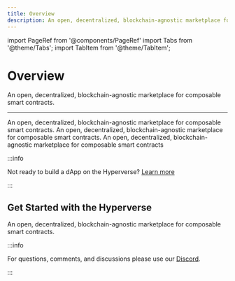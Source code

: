 ```yaml
---
title: Overview
description: An open, decentralized, blockchain-agnostic marketplace for composable smart contracts
---
```


import PageRef from '@components/PageRef'
import Tabs from '@theme/Tabs';
import TabItem from '@theme/TabItem';

# Overview

An open, decentralized, blockchain-agnostic marketplace for composable smart contracts.

---

An open, decentralized, blockchain-agnostic marketplace for composable smart contracts. An open, decentralized, blockchain-agnostic marketplace for composable smart contracts. An open, decentralized, blockchain-agnostic marketplace for composable smart contracts

:::info

Not ready to build a dApp on the Hyperverse? [Learn more](../introduction)

:::

## Get Started with the Hyperverse

An open, decentralized, blockchain-agnostic marketplace for composable smart contracts.

<PageRef url="run-your-dapp" pageName="Run your dApp" />
<PageRef url="modify-the-client" pageName="Modify the Client" />
<PageRef url="call-functions" pageName="Call Functions" />

:::info

For questions, comments, and discussions please use our [Discord](https://discord.com/invite/uqecGxg).

:::
